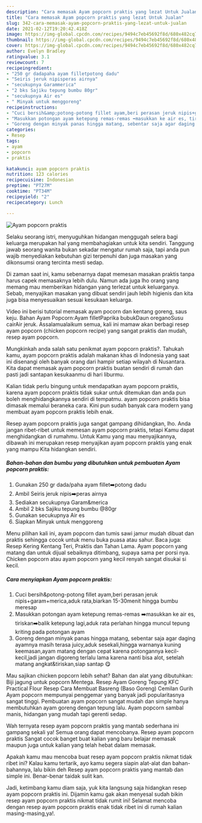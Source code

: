 ```yaml
---
description: "Cara memasak Ayam popcorn praktis yang lezat Untuk Jualan"
title: "Cara memasak Ayam popcorn praktis yang lezat Untuk Jualan"
slug: 342-cara-memasak-ayam-popcorn-praktis-yang-lezat-untuk-jualan
date: 2021-02-12T19:20:42.418Z
image: https://img-global.cpcdn.com/recipes/9494c7eb45692f8d/680x482cq70/ayam-popcorn-praktis-foto-resep-utama.jpg
thumbnail: https://img-global.cpcdn.com/recipes/9494c7eb45692f8d/680x482cq70/ayam-popcorn-praktis-foto-resep-utama.jpg
cover: https://img-global.cpcdn.com/recipes/9494c7eb45692f8d/680x482cq70/ayam-popcorn-praktis-foto-resep-utama.jpg
author: Evelyn Bradley
ratingvalue: 3.1
reviewcount: 7
recipeingredient:
- "250 gr dadapaha ayam filletpotong dadu"
- "Seiris jeruk nipisperas airnya"
- "secukupnya Garammerica"
- "2 bks Sajiku tepung bumbu 80gr"
- "secukupnya Air es"
- " Minyak untuk menggoreng"
recipeinstructions:
- "Cuci bersih&amp;potong-potong fillet ayam,beri perasan jeruk nipis+garam+merica,aduk rata,biarkan 15-30menit hingga bumbu meresap"
- "Masukkan potongan ayam ketepung remas-remas ➡️masukkan ke air es, tiriskan➡️balik ketepung lagi,aduk rata perlahan hingga muncul tepung kriting pada potongan ayam"
- "Goreng dengan minyak panas hingga matang, sebentar saja agar daging ayamnya masih terasa juicy,aduk sesekali,hingga warnanya kuning keemasan,ayam matang dengan cepat karena potongannya kecil-kecil,jadi jangan digoreng terlalu lama karena nanti bisa alot, setelah matang angkat&amp;tiriskan,siap santap 😋"
categories:
- Resep
tags:
- ayam
- popcorn
- praktis

katakunci: ayam popcorn praktis 
nutrition: 123 calories
recipecuisine: Indonesian
preptime: "PT27M"
cooktime: "PT34M"
recipeyield: "2"
recipecategory: Lunch

---
```



![Ayam popcorn praktis](https://img-global.cpcdn.com/recipes/9494c7eb45692f8d/680x482cq70/ayam-popcorn-praktis-foto-resep-utama.jpg)

Selaku seorang istri, menyuguhkan hidangan menggugah selera bagi keluarga merupakan hal yang membahagiakan untuk kita sendiri. Tanggung jawab seorang  wanita bukan sekadar mengatur rumah saja, tapi anda pun wajib menyediakan kebutuhan gizi terpenuhi dan juga masakan yang dikonsumsi orang tercinta mesti sedap.

Di zaman  saat ini, kamu sebenarnya dapat memesan masakan praktis tanpa harus capek memasaknya lebih dulu. Namun ada juga lho orang yang memang mau memberikan hidangan yang terlezat untuk keluarganya. Sebab, menyajikan masakan yang dibuat sendiri jauh lebih higienis dan kita juga bisa menyesuaikan sesuai kesukaan keluarga. 

Video ini berisi tutorial memasak ayam pocorn dan kentang goreng, saus keju. Bahan Ayam Popcorn:Ayam filletPaprika bubukDaun oreganoSusu cairAir jeruk. Assalamualaikum semua, kali ini mamaw akan berbagi resep ayam popcorn (chicken popcorn recipe) yang sangat praktis dan mudah, resep ayam popcorn.

Mungkinkah anda salah satu penikmat ayam popcorn praktis?. Tahukah kamu, ayam popcorn praktis adalah makanan khas di Indonesia yang saat ini disenangi oleh banyak orang dari hampir setiap wilayah di Nusantara. Kita dapat memasak ayam popcorn praktis buatan sendiri di rumah dan pasti jadi santapan kesukaanmu di hari liburmu.

Kalian tidak perlu bingung untuk mendapatkan ayam popcorn praktis, karena ayam popcorn praktis tidak sukar untuk ditemukan dan anda pun boleh menghidangkannya sendiri di tempatmu. ayam popcorn praktis bisa dimasak memalui beraneka cara. Kini pun sudah banyak cara modern yang membuat ayam popcorn praktis lebih enak.

Resep ayam popcorn praktis juga sangat gampang dihidangkan, lho. Anda jangan ribet-ribet untuk memesan ayam popcorn praktis, tetapi Kamu dapat menghidangkan di rumahmu. Untuk Kamu yang mau menyajikannya, dibawah ini merupakan resep menyajikan ayam popcorn praktis yang enak yang mampu Kita hidangkan sendiri.

<!--inarticleads1-->

##### Bahan-bahan dan bumbu yang dibutuhkan untuk pembuatan Ayam popcorn praktis:

1. Gunakan 250 gr dada/paha ayam fillet➡️potong dadu
1. Ambil Seiris jeruk nipis➡️peras airnya
1. Sediakan secukupnya Garam&amp;merica
1. Ambil 2 bks Sajiku tepung bumbu @80gr
1. Gunakan secukupnya Air es
1. Siapkan  Minyak untuk menggoreng


Menu pilihan kali ini, ayam popcorn dan tumis sawi jamur mudah dibuat dan praktis sehingga cocok untuk menu buka puasa atau sahur. Baca juga: Resep Kering Kentang Teri, Praktis dan Tahan Lama. Ayam popcorn yang matang dan untuk dijual sebaiknya ditimbang, supaya sama per porsi nya. Chicken popcorn atau ayam popcorn yang kecil renyah sangat disukai si kecil. 

<!--inarticleads2-->

##### Cara menyiapkan Ayam popcorn praktis:

1. Cuci bersih&amp;potong-potong fillet ayam,beri perasan jeruk nipis+garam+merica,aduk rata,biarkan 15-30menit hingga bumbu meresap
1. Masukkan potongan ayam ketepung remas-remas ➡️masukkan ke air es, tiriskan➡️balik ketepung lagi,aduk rata perlahan hingga muncul tepung kriting pada potongan ayam
1. Goreng dengan minyak panas hingga matang, sebentar saja agar daging ayamnya masih terasa juicy,aduk sesekali,hingga warnanya kuning keemasan,ayam matang dengan cepat karena potongannya kecil-kecil,jadi jangan digoreng terlalu lama karena nanti bisa alot, setelah matang angkat&amp;tiriskan,siap santap 😋


Mau sajikan chicken popcorn lebih sehat? Bahan dan alat yang dibutuhkan: Biji jagung untuk popcorn Mentega. Resep Ayam Goreng Tepung KFC Practical Flour Resep Cara Membuat Basreng (Baso Goreng) Cemilan Gurih Ayam popcorn mempunyai penggemar yang banyak jadi popularitasnya sangat tinggi. Pembuatan ayam popcorn sangat mudah dan simple hanya membutuhkan ayam goreng dengan tepung lalu. Ayam popcorn sambal manis, hidangan yang mudah tapi gerenti sedap. 

Wah ternyata resep ayam popcorn praktis yang mantab sederhana ini gampang sekali ya! Semua orang dapat mencobanya. Resep ayam popcorn praktis Sangat cocok banget buat kalian yang baru belajar memasak maupun juga untuk kalian yang telah hebat dalam memasak.

Apakah kamu mau mencoba buat resep ayam popcorn praktis nikmat tidak ribet ini? Kalau kamu tertarik, ayo kamu segera siapin alat-alat dan bahan-bahannya, lalu bikin deh Resep ayam popcorn praktis yang mantab dan simple ini. Benar-benar taidak sulit kan. 

Jadi, ketimbang kamu diam saja, yuk kita langsung saja hidangkan resep ayam popcorn praktis ini. Dijamin kamu gak akan menyesal sudah bikin resep ayam popcorn praktis nikmat tidak rumit ini! Selamat mencoba dengan resep ayam popcorn praktis enak tidak ribet ini di rumah kalian masing-masing,ya!.

